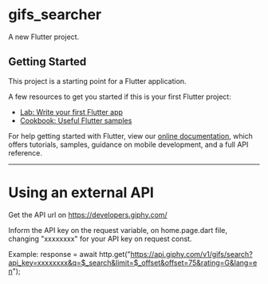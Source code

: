 # gifs_searcher

A new Flutter project.

## Getting Started

This project is a starting point for a Flutter application.

A few resources to get you started if this is your first Flutter project:

- [Lab: Write your first Flutter app](https://flutter.dev/docs/get-started/codelab)
- [Cookbook: Useful Flutter samples](https://flutter.dev/docs/cookbook)

For help getting started with Flutter, view our
[online documentation](https://flutter.dev/docs), which offers tutorials,
samples, guidance on mobile development, and a full API reference.


---------------------------

# Using an external API

Get the API url on https://developers.giphy.com/

Inform the API key on the request variable, on home.page.dart file, changing "xxxxxxxx" for your API key on request const.

Example: response = await http.get("https://api.giphy.com/v1/gifs/search?api_key=xxxxxxxx&q=$_search&limit=$_offset&offset=75&rating=G&lang=en");





